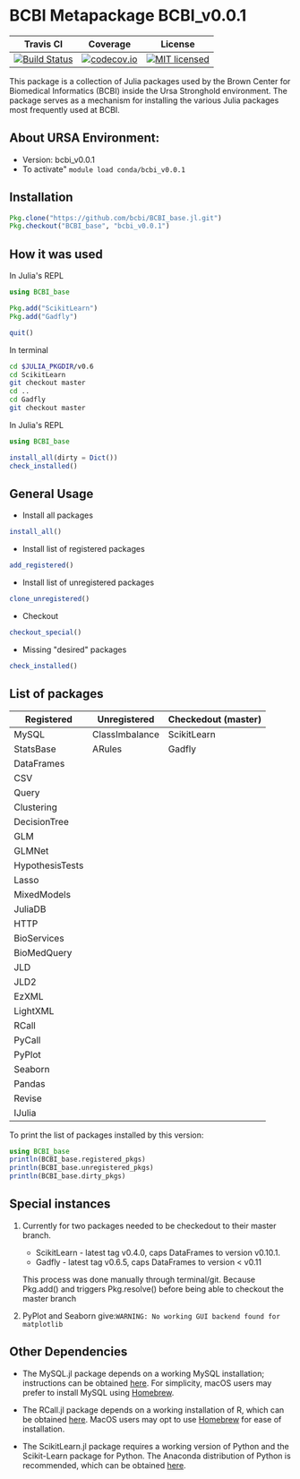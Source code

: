 # BCBI Metapackage BCBI_v0.0.1

| Travis CI | Coverage | License |
|-----------|----------|---------|
|[![Build Status](https://travis-ci.org/bcbi/BCBI_base.jl.svg?branch=bcbi_v0.0.1)](https://travis-ci.org/bcbi/BCBI_base.jl)|[![codecov.io](http://codecov.io/github/bcbi/BCBI_base.jl/coverage.svg?branch=bcbi_v0.0.1)](http://codecov.io/githubbcbi/BCBI_base.jl?branch=bcbi_v0.0.1)|[![MIT licensed](https://img.shields.io/badge/license-MIT-blue.svg)](https://raw.githubusercontent.com/bcbi/BCBI_base.jl/bcbi_v0.0.1/LICENSE.md)|

This package is a collection of Julia packages used by the Brown Center for Biomedical Informatics (BCBI) inside the Ursa Stronghold environment. The package serves as a mechanism for installing the various Julia packages most frequently used at BCBI.

## About URSA Environment:
* Version: bcbi_v0.0.1
* To activate" `module load conda/bcbi_v0.0.1`

## Installation

```julia
Pkg.clone("https://github.com/bcbi/BCBI_base.jl.git")
Pkg.checkout("BCBI_base", "bcbi_v0.0.1")
```

## How it was used

In Julia's REPL
```julia
using BCBI_base

Pkg.add("ScikitLearn")
Pkg.add("Gadfly")

quit()
````

In terminal
```bash
cd $JULIA_PKGDIR/v0.6
cd ScikitLearn
git checkout master
cd ..
cd Gadfly
git checkout master
```

In Julia's REPL

```julia
using BCBI_base

install_all(dirty = Dict())
check_installed()
````

## General Usage

* Install all packages

```julia
install_all()
````

* Install list of registered packages

```julia
add_registered()
```

* Install list of unregistered packages

```julia
clone_unregistered()
```

* Checkout

```julia
checkout_special()
```

* Missing "desired" packages

```julia
check_installed()
```

## List of packages

| Registered | Unregistered | Checkedout (master) |
|------------|--------------|---------------------|
|MySQL|ClassImbalance|ScikitLearn|
|StatsBase|ARules|Gadfly|
|DataFrames|||
|CSV|||
|Query|||
|Clustering|||
|DecisionTree|||
|GLM|||
|GLMNet|||
|HypothesisTests|||
|Lasso|||
|MixedModels|||
|JuliaDB|||
|HTTP|||
|BioServices|||
|BioMedQuery|||
|JLD|||
|JLD2|||
|EzXML|||
|LightXML|||
|RCall|||
|PyCall|||
|PyPlot|||
|Seaborn|||
|Pandas|||
|Revise|||
|IJulia|||

To print the list of packages installed by this version:


```julia
using BCBI_base
println(BCBI_base.registered_pkgs)
println(BCBI_base.unregistered_pkgs)
println(BCBI_base.dirty_pkgs)
```

## Special instances

1. Currently for two packages  needed to be checkedout to their master branch.

    * ScikitLearn - latest tag v0.4.0, caps DataFrames to version v0.10.1.
    * Gadfly - latest tag v0.6.5, caps DataFrames to version < v0.11

    This process was done manually through terminal/git. Because Pkg.add() and
    triggers Pkg.resolve() before being able to checkout the master branch  

2. PyPlot and Seaborn give:`WARNING: No working GUI backend found for matplotlib`


## Other Dependencies
* The MySQL.jl package depends on a working MySQL installation; instructions can be obtained [here](https://dev.mysql.com/doc/refman/5.7/en/installing.html). For simplicity, macOS users may prefer to install MySQL using [Homebrew](https://brew.sh/).

* The RCall.jl package depends on a working installation of R, which can be obtained [here](https://www.r-project.org/). MacOS users may opt to use [Homebrew](https://brew.sh/) for ease of installation.

* The ScikitLearn.jl package requires a working version of Python and the Scikit-Learn package for Python. The Anaconda distribution of Python is recommended, which can be obtained [here](https://www.continuum.io/downloads).
